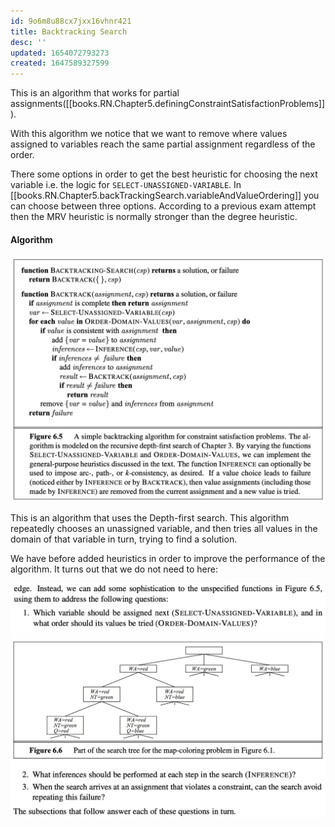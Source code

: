 ```yaml
---
id: 9o6m8u88cx7jxx16vhnr421
title: Backtracking Search
desc: ''
updated: 1654072793273
created: 1647589327599
---
```

This is an algorithm that works for partial assignments([[books.RN.Chapter5.definingConstraintSatisfactionProblems]]). 

With this algorithm we notice that we want to remove where values assigned to variables reach the same partial assignment regardless of the order.

There some options in order to get the best heuristic for choosing the next variable i.e. the logic for `SELECT-UNASSIGNED-VARIABLE`.
In [[books.RN.Chapter5.backTrackingSearch.variableAndValueOrdering]] you can choose between three options. According to a previous exam attempt then the MRV heuristic is normally stronger than the degree heuristic.

#### Algorithm
![](./assets/images/2022-03-18-08-46-55.png)

This is an algorithm that uses the Depth-first search. This algorithm repeatedly chooses an unassigned variable, and then tries all values in the domain of that variable in turn, trying to find a solution.

We have before added heuristics in order to improve the performance of the algorithm. It turns out that we do not need to here:

![](./assets/images/2022-03-18-08-49-44.png)
![](./assets/images/2022-03-18-08-49-56.png)
